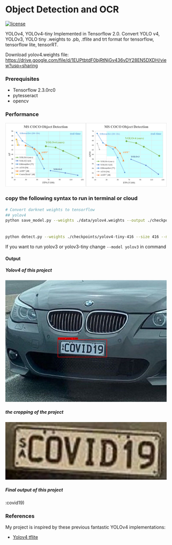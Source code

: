 # Object Detection and OCR 
[![license](https://img.shields.io/github/license/mashape/apistatus.svg)](LICENSE)

YOLOv4, YOLOv4-tiny Implemented in Tensorflow 2.0. 
Convert YOLO v4, YOLOv3, YOLO tiny .weights to .pb, .tflite and trt format for tensorflow, tensorflow lite, tensorRT.

Download yolov4.weights file: https://drive.google.com/file/d/1EUPtbtdF0bjRtNjGv436vDY28EN5DXDH/view?usp=sharing


### Prerequisites
* Tensorflow 2.3.0rc0
* pytesseract
* opencv

### Performance
<p align="center"><img src="data/performance.png" width="640"\></p>

### copy the following syntax to run in terminal or cloud

```bash
# Convert darknet weights to tensorflow
## yolov4
python save_model.py --weights ./data/yolov4.weights --output ./checkpoints/yolov4-416 --input_size 416 --model yolov4 


python detect.py --weights ./checkpoints/yolov4-tiny-416 --size 416 --model yolov4 --image 'YOUR DATA' 

```
If you want to run yolov3 or yolov3-tiny change ``--model yolov3`` in command

#### Output

##### Yolov4 of this project
<p align="center"><img src="result.png" width="640"\></p>

##### the cropping of the project
<p align="center"><img src="ocr/objectcrop.png" width="640"\></p>


##### Final output of this project

:covid19)




### References

   My project is inspired by these previous fantastic YOLOv4 implementations:
  * [Yolov4 tflite](https://github.com/hunglc007/tensorflow-yolov4-tflite)
  

